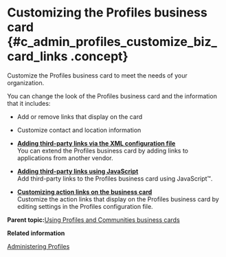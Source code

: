 # Customizing the Profiles business card {#c_admin_profiles_customize_biz_card_links .concept}

Customize the Profiles business card to meet the needs of your organization.

You can change the look of the Profiles business card and the information that it includes:

-   Add or remove links that display on the card
-   Customize contact and location information

-   **[Adding third-party links via the XML configuration file](../customize/t_admin_profiles_extend_biz_card.md)**  
You can extend the Profiles business card by adding links to applications from another vendor.
-   **[Adding third-party links using JavaScript](../customize/t_admin_profiles_extend_biz_card_js.md)**  
Add third-party links to the Profiles business card using JavaScript™.
-   **[Customizing action links on the business card](../customize/t_admin_profiles_customize_biz_card_actions.md)**  
Customize the action links that display on the Profiles business card by editing settings in the Profiles configuration file.

**Parent topic:**[Using Profiles and Communities business cards](../customize/c_admin_profiles_biz_cards.md)

**Related information**  


[Administering Profiles](../admin/c_admin_profiles_intro.md)

